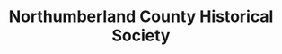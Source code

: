 ---
layout: repo
title: "Northumberland County Historical Society"
id: 16625
permalink: repos/16625/
---